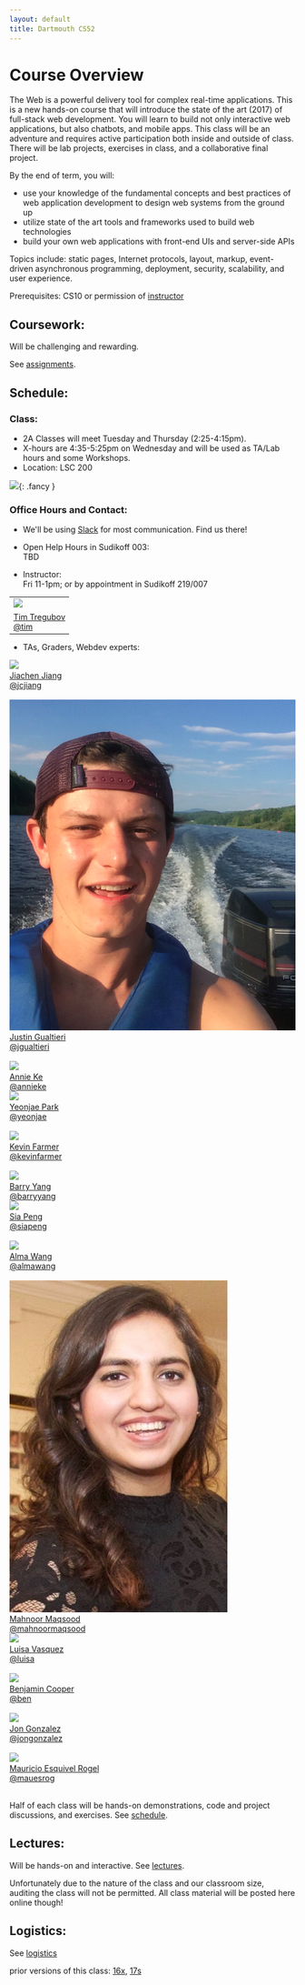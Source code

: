 ```yaml
---
layout: default
title: Dartmouth CS52
---
```


# Course Overview

The Web is a powerful delivery tool for complex real-time applications. This is a new hands-on course that will introduce the state of the art (2017) of full-stack web development. You will learn to build not only interactive web applications, but also chatbots, and mobile apps. This class will be an adventure and requires active participation both inside and outside of class. There will be lab projects, exercises in class, and a collaborative final project.

By the end of term, you will:

* use your knowledge of the fundamental concepts and best practices of web application development to design web systems from the ground up
* utilize state of the art tools and frameworks used to build web technologies
* build your own web applications with front-end UIs and server-side APIs

Topics include: static pages, Internet protocols, layout, markup, event-driven asynchronous programming, deployment, security, scalability, and user experience.

Prerequisites: CS10 or permission of [instructor](mailto:tim@cs.dartmouth.edu)

## Coursework:

Will be challenging and rewarding.

See [assignments](/assignments).

## Schedule:

### Class:

* 2A Classes will meet Tuesday and Thursday (2:25-4:15pm).<br>
* X-hours are 4:35-5:25pm on Wednesday and will be used as TA/Lab hours and some Workshops.<br>
* Location: LSC 200

![](assets/imgs/lsc200.jpg){: .fancy }

### Office Hours and Contact:

* We'll be using [Slack](https://cs52-dartmouth.slack.com) for most communication. Find us there!

* Open Help Hours in Sudikoff 003: <br>
  TBD<!-- Sunday 6-9pm; Mon 8-11pm; Wed 4:35-5:25pm during X-hour, 9-11am, 8-10pm -->

* Instructor:<br>
  Fri 11-1pm; or by appointment in Sudikoff 219/007

<table>
  <tr>
    <td>
      <img class="profile fancy" src="assets/imgs/tt_profile.jpg" />
    </td>
  </tr>
  <tr>
    <td>
      <a href="mailto:tim@cs.dartmouth.edu">Tim Tregubov</a><br>
      <a href="https://cs52-dartmouth.slack.com/messages/@tim/">@tim</a>
    </td>
  </tr>
</table>

* TAs, Graders, Webdev experts:<br>

<!-- <div class="rtable rtable--5cols" style="display:none;"> -->

<div class="rtable rtable--5cols">

  <div style="order:1;" class="rtable-cell"><img class="profile fancy" src="assets/imgs/jiachen.jpg"/></div>
  <div style="order:2;" class="rtable-cell"><a href="mailto:jiachen.jiang.20@dartmouth.edu">Jiachen Jiang</a><br><a href="https://cs52-dartmouth.slack.com/messages/@jcjiang/">@jcjiang</a></div>
  <div style="order:3;" class="rtable-cell"><br></div>

  <div style="order:4;" class="rtable-cell"><img class="profile fancy" src="assets/imgs/justing.png"/></div>
  <div style="order:5;" class="rtable-cell"><a href="mailto:Justin.D.Gualtieri.18@dartmouth.edu">Justin Gualtieri</a><br><a href="https://cs52-dartmouth.slack.com/messages/@jgualtieri/">@jgualtieri</a></div>
  <div style="order:6;" class="rtable-cell"><br></div>

  <div style="order:7;" class="rtable-cell"><img class="profile fancy" src="assets/imgs/annie.jpg"/></div>
  <div style="order:8;" class="rtable-cell"><a href="mailto:yichen.ke.19@dartmouth.edu">Annie Ke</a><br><a href="https://cs52-dartmouth.slack.com/messages/@annieke/">@annieke</a></div>

  <div style="order:1;" class="rtable-cell"><img class="profile fancy" src="assets/imgs/yeonjae.jpg"/></div>
  <div style="order:2;" class="rtable-cell"><a href="mailto:yeonjae.park.19@dartmouth.edu">Yeonjae Park</a><br><a href="https://cs52-dartmouth.slack.com/messages/@yeonjae/">@yeonjae</a></div>
  <div style="order:3;" class="rtable-cell"><br></div>

  <div style="order:4;" class="rtable-cell"><img class="profile fancy" src="assets/imgs/kfarmer.jpg"/></div>
  <div style="order:5;" class="rtable-cell"><a href="mailto:kevin.r.farmer.18@dartmouth.edu">Kevin Farmer</a><br><a href="https://cs52-dartmouth.slack.com/messages/@kevinfarmer/">@kevinfarmer</a></div>
  <div style="order:6;" class="rtable-cell"><br></div>

  <div style="order:7;" class="rtable-cell"><img class="profile fancy" src="assets/imgs/barry.jpg"/></div>
  <div style="order:8;" class="rtable-cell"><a href="mailto:barry.a.yang.18@dartmouth.edu">Barry Yang</a><br><a href="https://cs52-dartmouth.slack.com/messages/@barryyang/">@barryyang</a></div>

  <div style="order:1;" class="rtable-cell"><img class="profile fancy" src="assets/imgs/sia.jpg"/></div>
  <div style="order:2;" class="rtable-cell"><a href="mailto:shiyao.peng.20@dartmouth.edu">Sia Peng</a><br><a href="https://cs52-dartmouth.slack.com/messages/@siapeng/">@siapeng</a></div>
  <div style="order:3;" class="rtable-cell"><br></div>

  <div style="order:4;" class="rtable-cell"><img class="profile fancy" src="assets/imgs/alma.jpg"/></div>
  <div style="order:5;" class="rtable-cell"><a href="mailto:alma.wang.18@dartmouth.edu">Alma Wang</a><br><a href="https://cs52-dartmouth.slack.com/messages/@almawang/">@almawang</a></div>
  <div style="order:6;" class="rtable-cell"><br></div>

  <div style="order:7;" class="rtable-cell"><img class="profile fancy" src="assets/imgs/mahnoor.jpg"/></div>
  <div style="order:8;" class="rtable-cell"><a href="mailto:mahnoor.maqsood.18@dartmouth.edu">Mahnoor Maqsood</a><br><a href="https://cs52-dartmouth.slack.com/messages/@mahnoormaqsood/">@mahnoormaqsood</a></div>

  <div style="order:1;" class="rtable-cell"><img class="profile fancy" src="assets/imgs/luisa.jpg"/></div>
  <div style="order:2;" class="rtable-cell"><a href="mailto:luisa.n.vasquez.gutierrez.18@dartmouth.edu">Luisa Vasquez</a><br><a href="https://cs52-dartmouth.slack.com/messages/@luisa/">@luisa</a></div>
  <div style="order:3;" class="rtable-cell"><br></div>

  <div style="order:4;" class="rtable-cell"><img class="profile fancy" src="assets/imgs/bencooper.jpg"/></div>
  <div style="order:5;" class="rtable-cell"><a href="mailto:benjamin.k.cooper.18@dartmouth.edu">Benjamin Cooper</a><br><a href="https://cs52-dartmouth.slack.com/messages/@ben/">@ben</a></div>
  <div style="order:6;" class="rtable-cell"><br></div>

  <div style="order:7;" class="rtable-cell"></div>
  <div style="order:8;" class="rtable-cell"></div>

  <div style="order:1;" class="rtable-cell"><img class="profile fancy" src="assets/imgs/jon.jpg"/></div>
  <div style="order:2;" class="rtable-cell"><a href="mailto:jonathan.d.gonzalez.18@dartmouth.edu">Jon Gonzalez</a><br><a href="https://cs52-dartmouth.slack.com/messages/@jongonzalez/">@jongonzalez</a></div>
  <div style="order:3;" class="rtable-cell"><br></div>

  <div style="order:4;" class="rtable-cell"><img class="profile fancy" src="assets/imgs/mauPR.jpg"/></div>
  <div style="order:5;" class="rtable-cell"><a href="mailto:mauricio.esquivel.rogel.18@dartmouth.edu">Mauricio Esquivel Rogel</a><br><a href="https://cs52-dartmouth.slack.com/messages/@mauesrog/">@mauesrog</a></div>
  <div style="order:6;" class="rtable-cell"><br></div>

  <div style="order:7;" class="rtable-cell"></div>
  <div style="order:8;" class="rtable-cell"></div>

</div>

Half of each class will be hands-on demonstrations, code and project discussions, and exercises. See [schedule](/schedule).

## Lectures:

Will be hands-on and interactive. See [lectures](/lectures).

Unfortunately due to the nature of the class and our classroom size, auditing the class will not be permitted. All class material will be posted here online though!

<!-- Additionally [DALI Lab Open Lab Nights](http://dali.dartmouth.edu/news-posts/dali-open-lab-hours) are a good time to get help with webdev from myself and DALI mentors. -->

## Logistics:

See [logistics](/logistics)

prior versions of this class: [16x](https://dartmouth-cs52-16x.github.io/), [17s](https://dartmouth-cs52-17s.github.io/)
